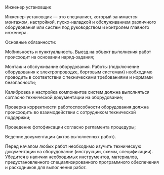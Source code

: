 Инженер установщик

Инженер-установщик — это специалист, который занимается монтажом, настройкой, пуско-наладкой и обслуживанием различного оборудования или систем под руководством и контролем главного инженера.

Основные обязанности:

Мобильность и пунктуальность. Выезд на объект выполнения работ происходит на основании наряд-задания;

Монтаж и обслуживание оборудования. Работы (подключение оборудования к электропроводке, бортовым системам) необходимо проводить в соответствии с техническими требованиями и нормами безопасности;

Калибровка и настройка компонентов систем должна выполняться согласно технической документации на оборудование;

Проверка корректности работоспособности оборудования должна происходить во взаимодействии с сотрудником технической поддержки;

Проведение фотофиксации согласно регламента процедуры;

Ведение документации (актов выполненных работ).

Перед началом любых работ необходимо изучить техническую документации на оборудование (инструкции, схемы, спецификации). Убедится в наличии необходимых инструментов, материалов, предустановленного специализированного программного обеспечения и расходников для выполнения работ.
